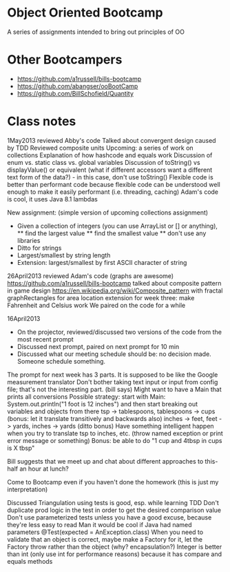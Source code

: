 Object Oriented Bootcamp
===========

A series of assignments intended to bring out principles of OO


Other Bootcampers
===========

* https://github.com/a1russell/bills-bootcamp
* https://github.com/abangser/ooBootCamp
* https://github.com/BillSchofield/Quantity


Class notes
===========

1May2013
reviewed Abby's code
Talked about convergent design caused by TDD
Reviewed composite units
Upcoming: a series of work on collections
Explanation of how hashcode and equals work
Discussion of enum vs. static class vs. global variables
Discussion of toString() vs displayValue() or equivalent (what if different accessors want a different text form of the data?) - in this case, don't use toString()
Flexible code is better than performant code because flexible code can be understood well enough to make it easily performant (i.e. threading, caching)
Adam's code is cool, it uses Java 8.1 lambdas

New assignment: (simple version of upcoming collections assignment)
* Given a collection of integers (you can use ArrayList or [] or anything),
** find the largest value
** find the smallest value
** don't use any libraries
* Ditto for strings
* Largest/smallest by string length
* Extension: largest/smallest by first ASCII character of string

26April2013
reviewed Adam's code (graphs are awesome) https://github.com/a1russell/bills-bootcamp
talked about composite pattern in game design https://en.wikipedia.org/wiki/Composite_pattern with fractal graphRectangles for area location
extension for week three: make Fahrenheit and Celsius work
We paired on the code for a while

16April2013
- On the projector, reviewed/discussed two versions of the code from the most recent prompt
- Discussed next prompt, paired on next prompt for 10 min
- Discussed what our meeting schedule should be: no decision made. Someone schedule something.

The prompt for next week has 3 parts. It is supposed to be like the Google measurement translator
Don't bother taking text input or input from config file; that's not the interesting part. (bill says)
Might want to have a Main that prints all conversions
Possible strategy: start with Main: System.out.println("1 foot is 12 inches") and then start breaking out variables and objects from there
tsp -> tablespoons, tablespoons -> cups (bonus: let it translate transitively and backwards also)
inches -> feet, feet -> yards, inches -> yards (ditto bonus)
Have something intelligent happen when you try to translate tsp to inches, etc. (throw named exception or print error message or something)
Bonus: be able to do "1 cup and 4tbsp in cups is X tbsp"

Bill suggests that we meet up and chat about different approaches to this- half an hour at lunch?

Come to Bootcamp even if you haven't done the homework (this is just my interpretation)

Discussed
Triangulation using tests is good, esp. while learning TDD
Don't duplicate prod logic in the test in order to get the desired comparison value
Don't use parameterized tests unless you have a good excuse, because they're less easy to read
Man it would be cool if Java had named parameters
@Test(expected = AnException.class)
When you need to validate that an object is correct, maybe make a Factory for it, let the Factory throw rather than the object (why? encapsulation?)
Integer is better than int (only use int for performance reasons) because it has compare and equals methods
